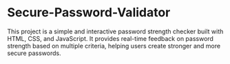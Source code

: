 # Secure-Password-Validator
This project is a simple and interactive password strength checker built with HTML, CSS, and JavaScript. It provides real-time feedback on password strength based on multiple criteria, helping users create stronger and more secure passwords.
